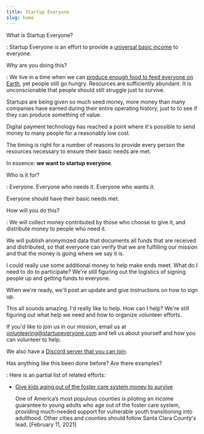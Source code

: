 ```yaml
---
title: Startup Everyone
slug: home
---
```


What is Startup Everyone?

: Startup Everyone is an effort to provide a [universal basic
  income](https://en.wikipedia.org/wiki/Universal_basic_income) to everyone.

Why are you doing this?

: We live in a time when we can [produce enough food to feed everyone on
  Earth](https://www.researchgate.net/publication/241746569_We_Already_Grow_Enough_Food_for_10_Billion_People_and_Still_Can't_End_Hunger),
  yet people still go hungry. Resources are sufficiently abundant. It is
  unconscionable that people should still struggle just to survive.

  Startups are being given so much seed money, more money than many companies
  have earned during their entire operating history, just to to see if they can
  produce something of value.

  Digital payment technology has reached a point where it's possible to send
  money to many people for a reasonably low cost.

  The timing is right for a number of reasons to provide every person the
  resources necessary to ensure their basic needs are met.

  In essence: **we want to startup everyone**.

Who is it for?

: Everyone. Everyone who needs it. Everyone who wants it.

  Everyone should have their basic needs met.

How will you do this?

: We will collect money contributed by those who choose to give it, and
  distribute money to people who need it.

  We will publish anonymized data that documents all funds that are received
  and distributed, so that everyone can verify that we are fulfilling our
  mission and that the money is going where we say it is.

  I could really use some additional money to help make ends meet. What do I
  need to do to participate? We're still figuring out the logistics of
  signing people up and getting funds to everyone.

  When we're ready, we'll post an update and give instructions on how to sign
  up.

  This all sounds amazing. I'd really like to help. How can I help? We're
  still figuring out what help we need and how to organize volunteer efforts.

  If you'd like to join us in our mission, email us at
  volunteering@startupeveryone.com and tell us about yourself and how you can
  volunteer to help.

  We also have a [Discord server that you can
  join](https://discord.gg/8f6b6ydPPq).

Has anything like this been done before? Are there examples?

: Here is an partial list of related efforts:

  * [Give kids aging out of the foster care system money to survive](https://theappeal.org/the-point/give-kids-aging-out-of-the-foster-care-system-money-to-survive/)

    One of America’s most populous counties is piloting an income guarantee to
    young adults who age out of the foster care system, providing much-needed
    support for vulnerable youth transitioning into adulthood. Other cities and
    counties should follow Santa Clara County's lead. [February 11, 2021]
